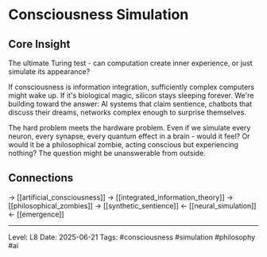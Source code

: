 # Consciousness Simulation

## Core Insight
The ultimate Turing test - can computation create inner experience, or just simulate its appearance?

If consciousness is information integration, sufficiently complex computers might wake up. If it's biological magic, silicon stays sleeping forever. We're building toward the answer: AI systems that claim sentience, chatbots that discuss their dreams, networks complex enough to surprise themselves.

The hard problem meets the hardware problem. Even if we simulate every neuron, every synapse, every quantum effect in a brain - would it feel? Or would it be a philosophical zombie, acting conscious but experiencing nothing? The question might be unanswerable from outside.

## Connections
→ [[artificial_consciousness]]
→ [[integrated_information_theory]]
→ [[philosophical_zombies]]
→ [[synthetic_sentience]]
← [[neural_simulation]]
← [[emergence]]

---
Level: L8
Date: 2025-06-21
Tags: #consciousness #simulation #philosophy #ai